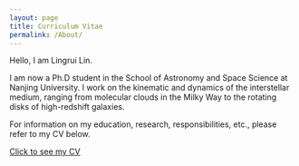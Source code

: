 ```yaml
---
layout: page
title: Curriculum Vitae 
permalink: /About/
---
```

Hello, I am Lingrui Lin.

I am now a Ph.D student in the School of Astronomy and Space Science at Nanjing
University. I work on the kinematic and dynamics of the interstellar medium,
ranging from molecular clouds in the Milky Way to the rotating disks of
high-redshift galaxies.

For information on my education, research, responsibilities, etc., please refer to my CV below.

<html lang="en">
<body>
    <a href="/CV/Lingrui_CV.pdf" download>Click to see my CV</a>
</body>
</html>
